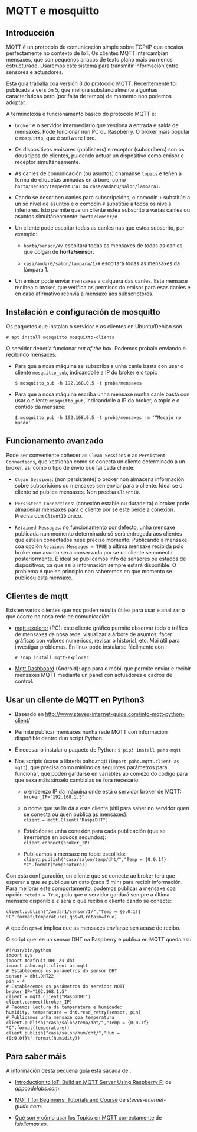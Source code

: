 # MQTT e mosquitto

## Introducción

MQTT é un protocolo de comunicación simple sobre TCP/IP que encaixa perfectamente no contexto de IoT. Os clientes MQTT intercambian mensaxes, que son pequenos anacos de texto plano máis ou menos estructurado. Usaremos este sistema para transmitir información entre sensores e actuadores.

Esta guia traballa coa versión 3 do protocolo MQTT. Recentemente foi publicada a versión 5, que mellora substancialmente algunhas características pero (por falta de tempo) de momento non podemos adoptar.

A terminoloxía e funcionamento básico do protocolo MQTT é:
+ `broker` e o servidor intermediario que xestiona a entrada e saída de mensaxes. Pode funcionar nun PC ou Raspberry. O  broker mais popular é `mosquitto`, que é software libre.

+ Os dispositivos emisores (publishers) e receptor (subscribers) son os dous tipos de clientes, puidendo actuar un dispositivo como emisor e receptor simultáneamente.

+ As canles de comunicación (ou asuntos) chámanse `topics` e teñen a forma de etiquetas aniñadas en árbore, como `horta/sensor/temperatura1` ou `casa/andar0/salon/lampara1`.

+ Cando se describen canles para subscripcións, o comodín `+` substitúe a un só nivel de asuntos e o comodín `#` substitúe a todos os niveis inferiores. Isto permite que un cliente estea subscrito a varias canles ou asuntos simultáneamente:  `horta/sensor/#`

+ Un cliente pode escoitar todas as canles nas que estea subscrito, por exemplo:
  + `horta/sensor/#/` escoitará todas as mensaxes de todas as canles que colgan de __horta/sensor__.

  + `casa/andar0/salon/lampara/1/#` escoitará todas as mensaxes da lámpara 1.

+ Un emisor pode enviar mensaxes a calquera das canles. Esta mensaxe recíbea o broker, que verifica os permisos do emisor para esas canles e en caso afirmativo reenvía a mensaxe aos subscriptores.

## Instalación e configuración de mosquitto

Os paquetes que instalan o servidor e os clientes en Ubuntu/Debian son

```
# apt install mosquitto mosquitto-clients
```

O servidor debería funcionar _out of the box_. Podemos probalo enviando e recibindo mensaxes:

+ Para que a nosa máquina se subscriba a unha canle basta con usar o cliente `mosquitto_sub`, indicandolle a IP do broker e o topic

      $ mosquitto_sub -h 192.168.0.5 -t proba/mensaxes

+ Para que a nosa máquina escriba unha mensaxe nunha canle basta con usar o cliente `mosquitto_pub`, indicandolle a IP do broker, o topic e o contido da mensaxe:

      $ mosquitto_pub -h 192.168.0.5 -t proba/mensaxes -m '“Mecajo no mundo'

## Funcionamento avanzado

Pode ser conveniente coñecer as `Clean Sessions` e as `Persistent Connections`, que xestionan como se conecta un cliente determinado a un broker, así como o tipo de envío que fai cada cliente:

+ `Clean Sessions`: (non persistente) o broker non almacena información sobre subscricións ou mensaxes sen enviar para o cliente. Ideal se o cliente só publica mensaxes. Non precisa `ClientID`.

+ `Persistent Connections`: (conexión estable ou duradeira) o broker pode almacenar mensaxes para o cliente por se este perde a conexión. Precisa dun `ClientID` único.

+ `Retained Messages`: no funcionamento por defecto, unha mensaxe publicada nun momento determinado só será entregada aos clientes que estean conectados nese preciso momento. Publicando a mensaxe coa opción `Retained Messages = TRUE` a última mensaxe recibida polo broker nun asunto sexa conservada por se un cliente se conecta posteriormente. É ideal se publicamos info de sensores ou estados de dispositivos, xa que así a información sempre estará dispoñible. O problema é que en principio non saberemos en que momento se publicou esta mensaxe.

## Clientes de mqtt

Existen varios clientes que nos poden resulta útiles para usar e analizar o que ocorre na nosa rede de comunicación:

+ [mqtt-explorer](http://mqtt-explorer.com/) (PC): este cliente gráfico permite observar todo o tráfico de mensaxes da nosa rede, visualizar a árbore de asuntos, facer gráficas con valores numéricos, revisar o historial, etc. Moi útil para investigar problemas. En linux pode instalarse fácilmente con :

      # snap install mqtt-explorer
+ [Mqtt Dashboard](https://play.google.com/store/apps/details?id=com.app.vetru.mqttdashboard&hl=en&gl=US) (Android): app para o móbil que permite enviar e recibir mensaxes MQTT mediante un panel con actuadores e cadros de control.

## Usar un cliente de MQTT en Python3
+ Baseado en http://www.steves-internet-guide.com/into-mqtt-python-client/

+ Permite publicar mensaxes nunha rede MQTT con información dispoñible dentro dun script Python.

+ É necesario instalar o paquete de Python: `$ pip3 install paho-mqtt`

+ Nos scripts úsase a librería paho.mqtt (`import paho.mqtt.client as mqtt`), que precisa como mínimo os seguintes parámetros para funcionar, que poden gardarse en variables ao comezo do código para que sexa máis sinxelo cambialas se fora necesario:
    + o enderezo IP da máquina onde está o servidor broker de MQTT:</br>
    `broker_IP="192.168.1.5"`

    + o nome que se lle dá a este cliente (útil para saber no servidor quen se conecta ou quen publica as mensaxes):</br>
    `client = mqtt.Client("RaspiDHT")`

    + Establécese unha conexión para cada publicación (que se interrompe en poucos segundos):</br>
    `client.connect(broker_IP)`

    + Publicamos a mensaxe no topic escollido:</br>
    `client.publish("casa/salon/temp/dht/","Temp = {0:0.1f}ºC".format(temperature))`

Con esta configuración, un cliente que se conecte ao broker terá que esperar a que se publique un dato (cada 5 min) para recibir información. Para mellorar este comportamento, podemos publicar a mensaxe coa opción `retain = True`, polo que o servidor gardará sempre a última mensaxe disponible e será o que reciba o cliente cando se conecte:

    client.publish("/andar1/sensor/1/","Temp = {0:0.1f}ºC".format(temperature),qos=0,retain=True)

A opción `qos=0` implica que as mensaxes envíanse sen acuse de recibo.

O script que lee un sensor DHT na Raspberry e publica en MQTT queda así:

    #!/usr/bin/python
    import sys
    import Adafruit_DHT as dht
    import paho.mqtt.client as mqtt
    # Establecemos os parámetros do sensor DHT
    sensor = dht.DHT22
    pin = 4
    # Establecemos os parámetros do servidor MQTT
    broker_IP="192.168.1.5"
    client = mqtt.Client("RaspiDHT")
    client.connect(broker_IP)
    # Facemos lectura da temperatura e humidade:
    humidity, temperature = dht.read_retry(sensor, pin)
    # Publicamos unha mensaxe coa temperatura
    client.publish("casa/salon/temp/dht/","Temp = {0:0.1f}ºC".format(temperature))
    client.publish("casa/salon/hum/dht/","Hum = {0:0.0f}%".format(humidity))

## Para saber máis

A información desta pequena guía esta sacada de :

+ [Introduction to IoT: Build an MQTT Server Using Raspberry Pi](https://appcodelabs.com/introduction-to-iot-build-an-mqtt-server-using-raspberry-pi) de _appcodelabs.com_.

+ [MQTT for Beginners: Tutorials and Course](http://www.steves-internet-guide.com/mqtt-basics-course/) de _steves-internet-guide.com_.

+ [Qué son y cómo usar los Topics en MQTT correctamente](https://www.luisllamas.es/que-son-y-como-usar-los-topics-en-mqtt-correctamente) de _luisllamas.es_.

